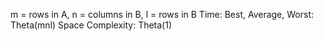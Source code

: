 m = rows in A, n = columns in B, l = rows in B
Time: Best, Average, Worst: Theta(mnl)
Space Complexity: Theta(1)
